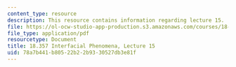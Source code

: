 ```yaml
---
content_type: resource
description: This resource contains information regarding lecture 15.
file: https://ol-ocw-studio-app-production.s3.amazonaws.com/courses/18-357-interfacial-phenomena-fall-2010/78a7b441b80522b22b9330527db3e81f_MIT18_357F10_Lecture15.pdf
file_type: application/pdf
resourcetype: Document
title: 18.357 Interfacial Phenomena, Lecture 15
uid: 78a7b441-b805-22b2-2b93-30527db3e81f
---
```

